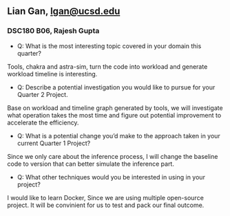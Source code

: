 ## Lian Gan, lgan@ucsd.edu

### DSC180 B06, Rajesh Gupta

- Q: What is the most interesting topic covered in your domain this quarter?

Tools, chakra and astra-sim, turn the code into workload and generate workload timeline is interesting.

        
- Q: Describe a potential investigation you would like to pursue for your Quarter 2 Project.

Base on workload and timeline graph generated by tools, we will investigate what operation takes the most time and figure out potential improvement to accelerate the efficiency.

- Q: What is a potential change you’d make to the approach taken in your current Quarter 1 Project?

Since we only care about the inference process, I will change the baseline code to version that can better simulate the inference part.


- Q: What other techniques would you be interested in using in your project?

I would like to learn Docker, Since we are using multiple open-source project. It will be convinient for us to test and pack our final outcome.
